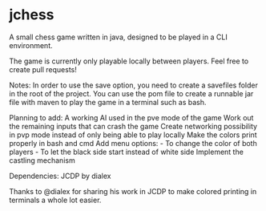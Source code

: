 # jchess
A small chess game written in java, designed to be played in a CLI environment.

The game is currently only playable locally between players. Feel free to create pull requests!

Notes:
In order to use the save option, you need to create a savefiles folder in the root of the project.
You can use the pom file to create a runnable jar file with maven to play the game in a terminal such as bash.

Planning to add:
A working AI used in the pve mode of the game
Work out the remaining inputs that can crash the game
Create networking possibility in pvp mode instead of only being able to play locally
Make the colors print properly in bash and cmd
Add menu options:
        - To change the color of both players
        - To let the black side start instead of white side
Implement the castling mechanism

Dependencies:
JCDP by dialex

Thanks to @dialex for sharing his work in JCDP to make colored printing in terminals a whole lot easier.
